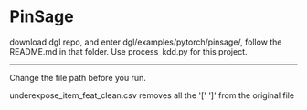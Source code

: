 # PinSage

download dgl repo, and enter dgl/examples/pytorch/pinsage/, follow the README.md in that folder.
 Use process_kdd.py  for this project.

-----------------------

Change the file path before you run.

underexpose_item_feat_clean.csv removes all the '[' ']' from the original file